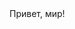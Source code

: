 <!doctype html>
<html lang="ru">
<head>
  <meta charset="utf-8" />
  <title>My site</title>
</head>
<body>
  Привет, мир!
</body>
</html>
